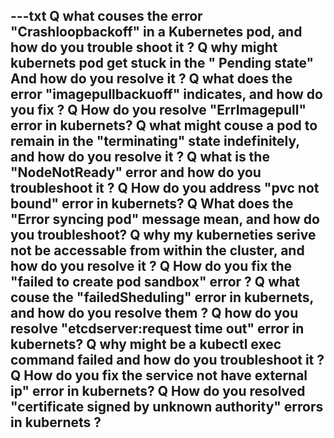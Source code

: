 ---txt
Q what couses the error "Crashloopbackoff" in a Kubernetes pod, and how do you trouble shoot it ?
Q why might kubernets pod get stuck in the " Pending state" And how do you resolve it ?
Q what does the error "imagepullbackuoff" indicates, and how do you fix ?
Q How do you resolve "ErrImagepull" error in kubernets? 
Q what might couse a pod to remain in the "terminating" state indefinitely, and how do you resolve it ?
Q what is the "NodeNotReady" error and how do you troubleshoot it ?
Q How do you address "pvc not bound" error in kubernets?
Q What does the "Error syncing pod" message mean, and how do you troubleshoot?
Q why my kuberneties serive not be accessable from within the cluster, and how do you resolve it ?
Q How do you fix the "failed to create pod sandbox" error ?
Q what couse the "failedSheduling" error in kubernets, and how do you resolve them ?
Q how do you resolve "etcdserver:request time out" error in kubernets?
Q why might be a kubectl exec command failed and how do you troubleshoot it ?
Q How do you fix the service not have external ip" error in kubernets?
Q How do you resolved "certificate signed by unknown authority" errors in kubernets ?
---
